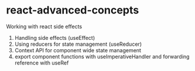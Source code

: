 # react-advanced-concepts

Working with react side effects

1.  Handling side effects (useEffect)
2.  Using reducers for state management (useReducer)
3.  Context API for component wide state management
4.  export component functions with useImperativeHandler and forwarding reference with useRef
